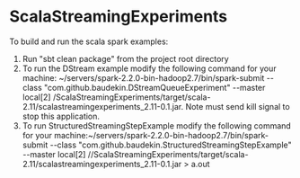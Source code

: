 # ScalaStreamingExperiments

To build and run the scala spark examples:

1. Run "sbt clean package" from the project root directory
2. To run the DStream example modify the following command for your machine: ~/servers/spark-2.2.0-bin-hadoop2.7/bin/spark-submit --class "com.github.baudekin.DStreamQueueExperiment" --master local[2] <path to repository>/ScalaStreamingExperiments/target/scala-2.11/scalastreamingexperiments_2.11-0.1.jar. Note must send kill signal to stop this application.
3. To run StructuredStreamingStepExample modify the following command for your machine:~/servers/spark-2.2.0-bin-hadoop2.7/bin/spark-submit --class "com.github.baudekin.StructuredStreamingStepExample" --master local[2] /<path to repository>/ScalaStreamingExperiments/target/scala-2.11/scalastreamingexperiments_2.11-0.1.jar > a.out
